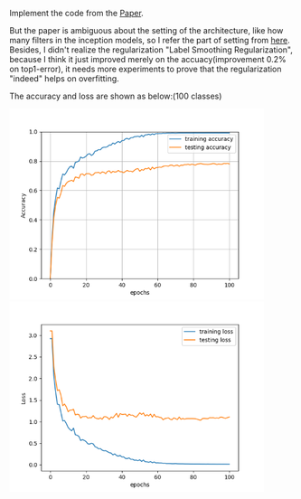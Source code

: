 Implement the code from the [Paper](https://arxiv.org/pdf/1512.00567.pdf).

But the paper is ambiguous about the setting of the architecture, like how many filters in the inception models, so I refer the part of setting from [here](https://github.com/tensorflow/models/tree/master/research/inception). Besides, I didn't realize the regularization "Label Smoothing Regularization", because I think it just improved merely on the accuacy(improvement 0.2% on top1-error), it needs more experiments to prove that the regularization "indeed" helps on overfitting.

The accuracy and loss are shown as below:(100 classes)

<img src="https://github.com/AlgorithmicIntelligence/GoogLeNetv3_Pytorch/blob/master/README/Accuracy.png" width="450"><img src="https://github.com/AlgorithmicIntelligence/GoogLeNetv3_Pytorch/blob/master/README/Loss.png" width="450">


